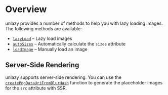 # Overview

unlazy provides a number of methods to help you with lazy loading images. The following methods are available:

- [`lazyLoad`](/api/lazy-load) – Lazy load images
- [`autoSizes`](/api/auto-sizes) – Automatically calculate the `sizes` attribute
- [`loadImage`](/api/load-image) – Manually load an image

## Server-Side Rendering

unlazy supports server-side rendering. You can use the [`createPngDataUriFromBlurHash`](/api/create-png-data-uri-from-blur-hash) function to generate the placeholder images for the `src` attribute with SSR.
